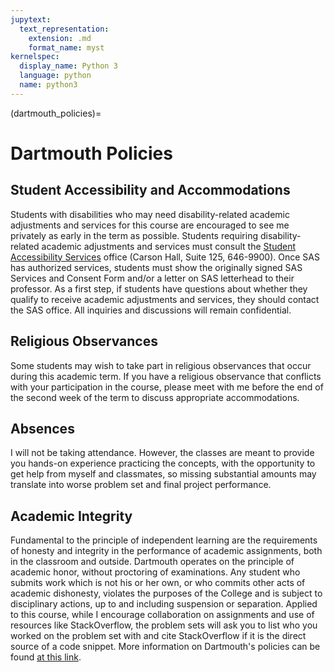 ```yaml
---
jupytext:
  text_representation:
    extension: .md
    format_name: myst
kernelspec:
  display_name: Python 3
  language: python
  name: python3
---
```


(dartmouth_policies)=

# Dartmouth Policies

## Student Accessibility and Accommodations

Students with disabilities who may need disability-related academic adjustments and services for this course are encouraged to see me privately as early in the term as possible. Students requiring disability-related academic adjustments and services must consult the [Student Accessibility Services](https://students.dartmouth.edu/student-accessibility/) office (Carson Hall, Suite 125, 646-9900). Once SAS has authorized services, students must show the originally signed SAS Services and Consent Form and/or a letter on SAS letterhead to their professor. As a first step, if students have questions about whether they qualify to receive academic adjustments and services, they should contact the SAS office. All inquiries and discussions will remain confidential.

## Religious Observances

Some students may wish to take part in religious observances that occur during this academic term. If you have a religious observance that conflicts with your participation in the course, please meet with me before the end of the second week of the term to discuss appropriate accommodations.


## Absences

I will not be taking attendance. However, the classes are meant to provide you hands-on experience practicing the concepts, with the opportunity to get help from myself and classmates, so missing substantial amounts may translate into worse problem set and final project performance.

## Academic Integrity

Fundamental to the principle of independent learning are the requirements of honesty and integrity in the performance of academic assignments, both in the classroom and outside. Dartmouth operates on the principle of academic honor, without proctoring of examinations. Any student who submits work which is not his or her own, or who commits other acts of academic dishonesty, violates the purposes of the College and is subject to disciplinary actions, up to and including suspension or separation. Applied to this course, while I encourage collaboration on assignments and use of resources like StackOverflow, the problem sets will ask you to list who you worked on the problem set with and cite StackOverflow if it is the direct source of a code snippet. More information on Dartmouth's policies can be found [at this link](https://dcal.dartmouth.edu/resources/course-design-preparation/syllabus-guide).


